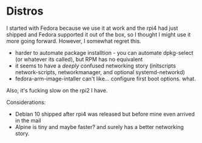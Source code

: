 # Distros

I started with Fedora because we use it at work and the rpi4 had just shipped and Fedora supported it out of the box, so I thought I might use it more going forward. However, I somewhat regret this.

* harder to automate package installtion - you can automate dpkg-select (or whatever its called), but RPM has no equivalent
* it seems to have a *deeply* confused networking story (initscripts network-scripts, networkmanager, and optional systemd-networkd)
* fedora-arm-image-intaller can't like... configure first boot options. what.

Also, it's fucking slow on the rpi2 I have.

Considerations:

- Debian 10 shipped after rpi4 was released but before mine even arrived in the mail
- Alpine is tiny and maybe faster? and surely has a better networking story.
